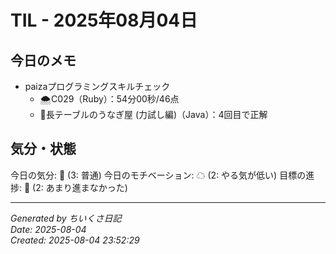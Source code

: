 # TIL - 2025年08月04日

## 今日のメモ
 - paizaプログラミングスキルチェック
	 - 🌨C029（Ruby）：54分00秒/46点
	 - 👑長テーブルのうなぎ屋 (力試し編)（Java）：4回目で正解

## 気分・状態
今日の気分: 🙂 (3: 普通)
今日のモチベーション: ☁ (2: やる気が低い)
目標の進捗: 🌰 (2: あまり進まなかった)

---
*Generated by ちいくさ日記*  
*Date: 2025-08-04*  
*Created: 2025-08-04 23:52:29*
